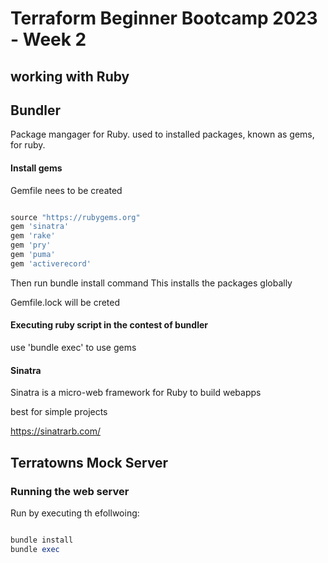 # Terraform Beginner Bootcamp 2023 - Week 2

## working with Ruby

## Bundler

Package mangager for Ruby. used to installed packages, known as gems, for ruby. 

#### Install gems

Gemfile nees to be created

```rb

source "https://rubygems.org"
gem 'sinatra'
gem 'rake'
gem 'pry'
gem 'puma'
gem 'activerecord'

```

Then run bundle install command
This installs the packages globally

Gemfile.lock will be creted

#### Executing ruby script in the contest of bundler

use 'bundle exec' to use gems

#### Sinatra

Sinatra is a micro-web framework for Ruby to build webapps

best for simple projects

https://sinatrarb.com/


## Terratowns Mock Server

### Running the web server

Run by executing th efollwoing: 

```rb

bundle install
bundle exec

```